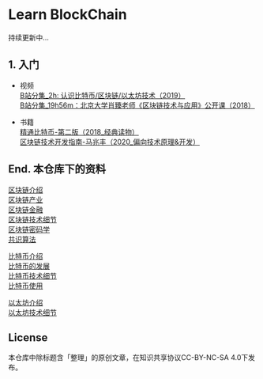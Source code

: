 # Learn BlockChain

持续更新中...

## 1. 入门

- 视频  
[B站分集_2h: 认识比特币/区块链/以太坊技术（2019）](https://www.bilibili.com/video/BV1gt411T7Tq)  
[B站分集_19h56m：北京大学肖臻老师《区块链技术与应用》公开课（2018）](https://www.bilibili.com/video/BV1Vt411X7JF)


- 书籍  
[精通比特币-第二版（2018_经典读物）](https://book.douban.com/subject/30280401/)  
[区块链技术开发指南-马兆丰（2020_偏向技术原理&开发）](https://baike.baidu.com/item/区块链技术开发指南/56688853?fr=aladdin)  

## End. 本仓库下的资料

[区块链介绍](./blockchain_introduce.md)  
[区块链产业](./blockchain_industries.md)  
[区块链金融](./blockchain_finance.md)  
[区块链技术细节](./blockchain_tech_detail.md)  
[区块链密码学](./cryptograph.md)  
[共识算法](./consensus.md)

[比特币介绍](./bitcoin_intro.md)  
[比特币的发展](./bitcoin_development.md)  
[比特币技术细节](./bitcoin_tech_detail.md)  
[比特币使用](./bitcoin_usage.md)  

[以太坊介绍](./ethereum_intro.md)  
[以太坊技术细节](./ethereum_tech_detail.md)

## License
本仓库中除标题含「整理」的原创文章，在知识共享协议CC-BY-NC-SA 4.0下发布。